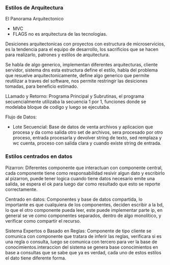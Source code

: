 ### Estilos de Arquitectura

El Panorama Arquitectonico

* MVC
* FLAGS no es arquitectura de las tecnologias.

Desiciones arquitectonicas con proyectos con estructura de microservicios, es la tendencia para el equipo de desarrollo, los sacrificios que se hacen para realizarlo, patrones y estilos de arquitectura.

Se habla de algo generico, implementan diferentes arquitecturas, cliente servidor, sistema dns esta estructura define el estilo, habla del problema que resuelve arquitectonicamente, define algo generico que permite reutilizar a traves del software, nos permite restringir las desiciones tomadas, para beneficio estimado.

LLamado y Retorno:
Programa Principal y Subrutinas, el programa secuencialmente utilizaba la secuencia 1 por 1, funciones donde se modelaba bloque de codigo y luego se ejecutaba.

Flujo de Datos:
 - Lote Secuencial: Base de datos de venta archivos y aplicacion que procesa y da como salida otro set de archivos, sera procesado por otro proceso, entrada procesarla y devolver string de texto, sed remplaza y wc cuenta, proceso con salida clara y cuando existe string de entrada.

### Estilos centrados en datos

Pizarron:
Diferentes componente que interactuan con componente central, cada componente tiene como responsabilidad resivir algun dato y escribirlo al pizarron, puede tener logica cuando tiene datos necesario emite una salida, se espera el ok para luego dar como resultado que esto se reporte correctamente.

Centrado en datos:
Componentes y base de datos compartida, lo importante es que cualquiera de los componentes, deciden escribir a la bd, lo que el otro componente pueda leer, este puede implementar parte ip, en general se ve como componentes separados, dentro de algo monolitico, y verificar como compartir el recurso.

Sistema Expertos o Basado en Reglas:
Componente de tipo cliente se comunica con componente que tratara de inferir las reglas, verificara si es una regla o consulta, luego se comunica con tercero para ver la base de conocimientos.interaccion del sistema se genera base conocimientos en base a consultas que se sabe que ya es verdad, cada uno de estos estilos el dato tiene diferente forma.
